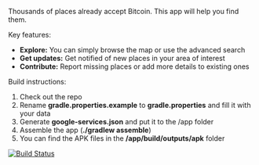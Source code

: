 Thousands of places already accept Bitcoin. This app will help you find them.

Key features:

- __Explore:__ You can simply browse the map or use the advanced search
- __Get updates:__ Get notified of new places in your area of interest
- __Contribute:__ Report missing places or add more details to existing ones

Build instructions:

1. Check out the repo
2. Rename **gradle.properties.example** to **gradle.properties** and fill it with your data
3. Generate **google-services.json** and put it to the /app folder
4. Assemble the app (**./gradlew assemble**)
5. You can find the APK files in the **/app/build/outputs/apk** folder

[![Build Status](https://travis-ci.org/bubelov/coins-android.svg?branch=develop)](https://travis-ci.org/bubelov/coins-android)

